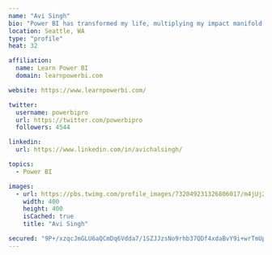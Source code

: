 ```yaml
---
name: "Avi Singh"
bio: "Power BI has transformed my life, multiplying my impact manifold. Now I am on a mission to spread the word and share the knowledge"
location: Seattle, WA
type: "profile"
heat: 32

affiliation:
  name: Learn Power BI
  domain: learnpowerbi.com

website: https://www.learnpowerbi.com/

twitter:
  username: powerbipro
  url: https://twitter.com/powerbipro
  followers: 4544

linkedin:
  url: https://www.linkedin.com/in/avichalsingh/

topics:
  - Power BI

images:
  - url: https://pbs.twimg.com/profile_images/732049231326806017/m4jUj2Lu_400x400.jpg
    width: 400
    height: 400
    isCached: true
    title: "Avi Singh"

secured: "9P+/xzqcJmGLU6aQCmDq6Vdda7/1SZJJzsNo9rhb37QDf4xdaBvY9i+wrTmUpIhpGFFbLw27OPY3ZrCbNQ7O2cMcpAOKvX5vEQDsZbmdJWON+nKST2kt/8S60Pr5MmBc+vcv0XBOsn61t3ZCN4az4xtlad1SsL2w8K8/xK4o7yxWyRmCiQIMPOCaROMIIDnEK3mV5sfx+6mpcgN/jaTN8zmx4/dqqdzj9/pkKNsuOwhlOO+r43C4LGkWk2FUFHza5Y/Zynjmu2D5QAlNJC0e/aT6zzEcTusBhnYBqmvYmNfVZPLezTT2bi80sNnEgMo/9GDaasL0Zv0au9ed6SB4bOdCWyHs9M391n6wC/OGRrPHS4ZIha1crhGAZuE8ZVWAT4DMbfb5Qho5AnGCQbySF9q6TQtg3rk0oHGdgdTLgbg=;m1Rpq5APTDTT65Q1YZjbGw=="
---
```


